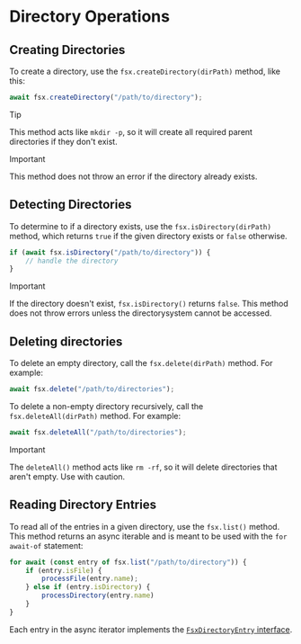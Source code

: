 # Directory Operations

## Creating Directories

To create a directory, use the `fsx.createDirectory(dirPath)` method, like this:

```js
await fsx.createDirectory("/path/to/directory");
```

> [!TIP]
> This method acts like `mkdir -p`, so it will create all required parent directories if they don't exist.

> [!IMPORTANT]
> This method does not throw an error if the directory already exists.

## Detecting Directories

To determine to if a directory exists, use the `fsx.isDirectory(dirPath)` method, which returns `true` if the given directory exists or `false` otherwise.

```js
if (await fsx.isDirectory("/path/to/directory")) {
	// handle the directory
}
```

> [!IMPORTANT]
> If the directory doesn't exist, `fsx.isDirectory()` returns `false`. This method does not throw errors unless the directorysystem cannot be accessed.

## Deleting directories

To delete an empty directory, call the `fsx.delete(dirPath)` method. For example:

```js
await fsx.delete("/path/to/directories");
```

To delete a non-empty directory recursively, call the `fsx.deleteAll(dirPath)` method. For example:

```js
await fsx.deleteAll("/path/to/directories");
```

> [!IMPORTANT]
> The `deleteAll()` method acts like `rm -rf`, so it will delete directories that aren't empty. Use with caution.

## Reading Directory Entries

To read all of the entries in a given directory, use the `fsx.list()` method. This method returns an async iterable and is meant to be used with the `for await-of` statement:

```js
for await (const entry of fsx.list("/path/to/directory")) {
	if (entry.isFile) {
		processFile(entry.name);
	} else if (entry.isDirectory) {
		processDirectory(entry.name)
	}
}
```

Each entry in the async iterator implements the [`FsxDirectoryEntry` interface](../packages/types/src/fsx-types.ts).
